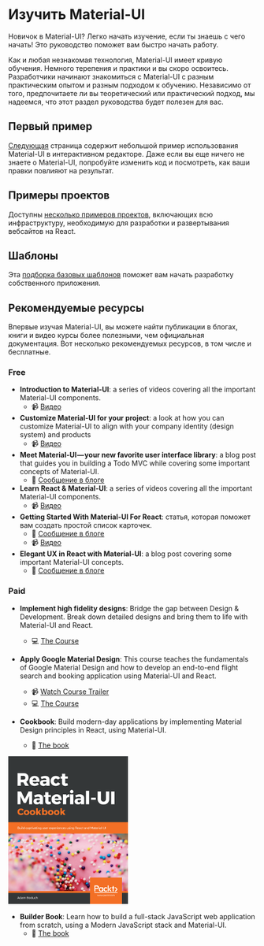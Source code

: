 # Изучить Material-UI

<p class="description">Новичок в Material-UI? Легко начать изучение, если ты знаешь с чего начать! Это руководство поможет вам быстро начать работу.</p>

Как и любая незнакомая технология, Material-UI имеет кривую обучения. Немного терепения и практики и вы скоро освоитесь. Разработчики начинают знакомиться с Material-UI с разным практическим опытом и разным подходом к обучению. Независимо от того, предпочитаете ли вы теоретический или практический подход, мы надеемся, что этот раздел руководства будет полезен для вас.

## Первый пример

[Следующая](/getting-started/usage/#quick-start) страница содержит небольшой пример использования Material-UI в интерактивном редакторе. Даже если вы еще ничего не знаете о Material-UI, попробуйте изменить код и посмотреть, как ваши правки повлияют на результат.

## Примеры проектов

Доступны [несколько примеров проектов](/getting-started/example-projects/), включающих всю инфраструктуру, необходимую для разработки и развертывания вебсайтов на React.

## Шаблоны

Эта [подборка базовых шаблонов](/getting-started/templates/) поможет вам начать разработку собственного приложения.

## Рекомендуемые ресурсы

Впервые изучая Material-UI, вы можете найти публикации в блогах, книги и видео курсы более полезными, чем официальная документация. Вот несколько рекомендуемых ресурсов, в том числе и бесплатные.

### Free

- **Introduction to Material-UI**: a series of videos covering all the important Material-UI components. 
  - 📹 [Видео](https://www.youtube.com/watch?v=pHclLuRolzE&list=PLQg6GaokU5CwiVmsZ0d_9Zsg_DnIP_xwr)
- **Customize Material-UI for your project**: a look at how you can customize Material-UI to align with your company identity (design system) and products 
  - 📹 [Видео](https://www.youtube.com/watch?v=bDkB3LoQKxs)
- **Meet Material-UI — your new favorite user interface library**: a blog post that guides you in building a Todo MVC while covering some important concepts of Material-UI. 
  - 📝 [Сообщение в блоге](https://medium.freecodecamp.org/meet-your-material-ui-your-new-favorite-user-interface-library-6349a1c88a8c)
- **Learn React & Material-UI**: a series of videos covering all the important Material-UI components. 
  - 📹 [Видео](https://www.youtube.com/watch?v=xm4LX5fJKZ8&list=PLcCp4mjO-z98WAu4sd0eVha1g-NMfzHZk)
- **Getting Started With Material-UI For React**: статья, которая поможет вам создать простой список карточек. 
  - 📝 [Сообщение в блоге](https://medium.com/codingthesmartway-com-blog/getting-started-with-material-ui-for-react-material-design-for-react-364b2688b555)
  - 📹 [Видео](https://www.youtube.com/watch?v=PWadEeOuv5o)
- **Elegant UX in React with Material-UI**: a blog post covering some important Material-UI concepts. 
  - 📝 [Сообщение в блоге](https://alligator.io/react/material-ui/)

### Paid

- **Implement high fidelity designs**: Bridge the gap between Design & Development. Break down detailed designs and bring them to life with Material-UI and React.
  
  - 💻 [The Course](https://click.linksynergy.com/deeplink?id=IVuPfk1F/Ow&mid=39197&murl=https%3A%2F%2Fwww.udemy.com%2Fcourse%2Fimplement-high-fidelity-designs-with-material-ui-and-reactjs%2F)
- **Apply Google Material Design**: This course teaches the fundamentals of Google Material Design and how to develop an end-to-end flight search and booking application using Material-UI and React.
  
  - 📹 [Watch Course Trailer](https://www.youtube.com/watch?v=hhZ6yFvCWho)
  - 💻 [The Course](https://bonsaiilabs.com/courseDetail/material-ui-with-react)
- **Cookbook**: Build modern-day applications by implementing Material Design principles in React, using Material-UI.
  
  - 📘 [The book](https://www.amazon.com/gp/product/1789615224/)

[![cookbook](/static/blog/material-ui-v4-is-out/cookbook.png)](https://www.amazon.com/gp/product/1789615224/)

- **Builder Book**: Learn how to build a full-stack JavaScript web application from scratch, using a Modern JavaScript stack and Material-UI. 
  - 📘 [The book](https://builderbook.org/book)